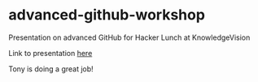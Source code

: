 advanced-github-workshop
=======================

Presentation on advanced GitHub for Hacker Lunch at KnowledgeVision 

Link to presentation [here](http://bit.ly/16a51Jk)

Tony is doing a great job!
